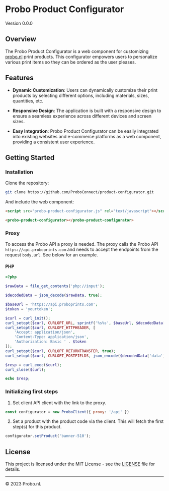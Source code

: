 # Probo Product Configurator

Version 0.0.0

## Overview

The Probo Product Configurator is a web component for customizing [probo.nl](https://probo.nl) print products. This configurator empowers users to personalize various print items so they can be ordered as the user pleases.

## Features

- **Dynamic Customization**: Users can dynamically customize their print products by selecting different options, including materials, sizes, quantities, etc.

- **Responsive Design**: The application is built with a responsive design to ensure a seamless experience across different devices and screen sizes.

- **Easy Integration**: Probo Product Configurator can be easily integrated into existing websites and e-commerce platforms as a web component, providing a consistent user experience.

## Getting Started

### Installation

Clone the repository:

```bash
git clone https://github.com/ProboConnect/product-configurator.git
```

And include the web component:

```html
<script src="probo-product-configurator.js" rel="text/javascript"></script>
```

```html
<probo-product-configurator></probo-product-configurator>
```

### Proxy

To access the Probo API a proxy is needed. The proxy calls the Probo API `https://api.proboprints.com` and needs to accept the endpoints from the request `body.url`. See below for an example.

#### PHP

```php
<?php

$rawData = file_get_contents('php://input');

$decodedData = json_decode($rawData, true);

$baseUrl = 'https://api.proboprints.com';
$token = 'yourtoken';

$curl = curl_init();
curl_setopt($curl, CURLOPT_URL, sprintf('%s%s', $baseUrl, $decodedData['url']));
curl_setopt($curl, CURLOPT_HTTPHEADER, [
    'Accept: application/json',
    'Content-Type: application/json',
    'Authorization: Basic ' . $token
]);
curl_setopt($curl, CURLOPT_RETURNTRANSFER, true);
curl_setopt($curl, CURLOPT_POSTFIELDS, json_encode($decodedData['data']));

$resp = curl_exec($curl);
curl_close($curl);

echo $resp;

```

### Initializing first steps

1. Set client API client with the link to the proxy.

```javaScript
const configurator = new ProboClient({ proxy: '/api' })
```

2. Set a product with the product code via the client. This will fetch the first step(s) for this product.

```javaScript
configurator.setProduct('banner-510');
```

## License

This project is licensed under the MIT License - see the [LICENSE](LICENSE) file for details.

---

© 2023 Probo.nl.
